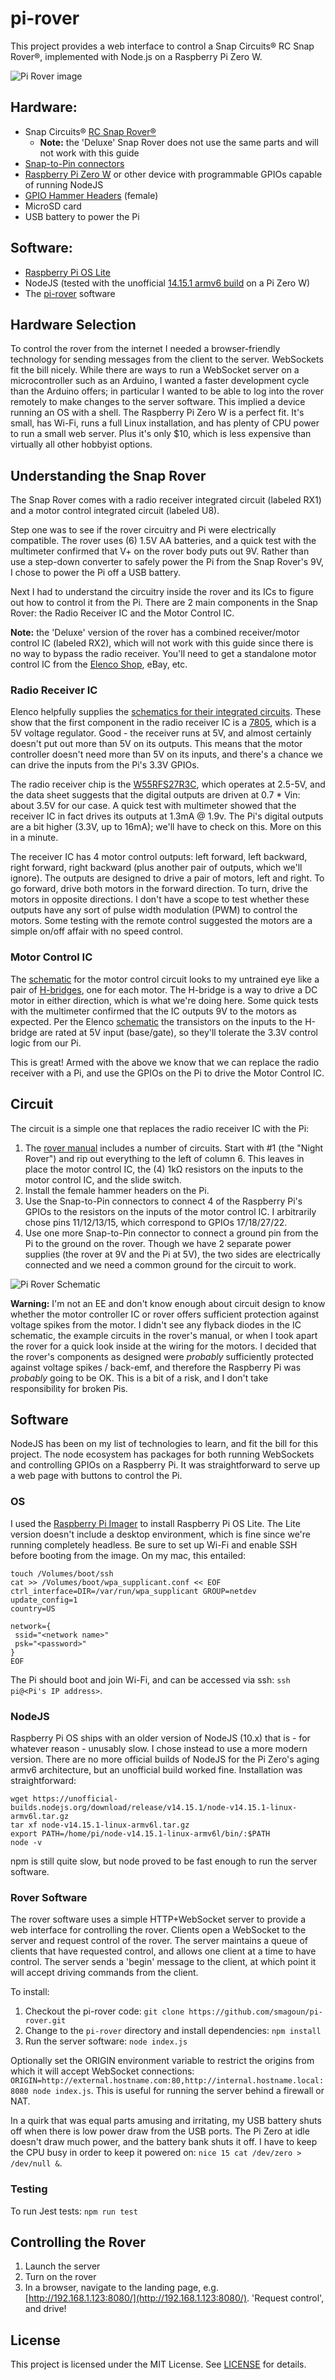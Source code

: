# pi-rover
This project provides a web interface to control a Snap Circuits® RC Snap Rover®, implemented with Node.js on a Raspberry Pi Zero W.

![Pi Rover image](doc/pi-rover.jpeg)

## Hardware:
* Snap Circuits® [RC Snap Rover®](https://shop.elenco.com/consumers/rc-snap-rover.html)
  * **Note:** the 'Deluxe' Snap Rover does not use the same parts and will not work with this guide
* [Snap-to-Pin connectors](https://www.amazon.com/Snap-Circuits-Project-Connectors-Expand/dp/B013DA8XH0)
* [Raspberry Pi Zero W](https://www.raspberrypi.org/products/raspberry-pi-zero-w/?resellerType=home) or other device with 
programmable GPIOs capable of running NodeJS
* [GPIO Hammer Headers](https://www.adafruit.com/product/3413) (female)
* MicroSD card
* USB battery to power the Pi

## Software:
* [Raspberry Pi OS Lite](https://www.raspberrypi.org/software/operating-systems/)
* NodeJS (tested with the unofficial [14.15.1 armv6 build](https://unofficial-builds.nodejs.org/download/release/v14.15.1/node-v14.15.1-linux-armv6l.tar.gz) on a Pi Zero W)
* The [pi-rover](https://github.com/smagoun/pi-rover/) software

## Hardware Selection
To control the rover from the internet I needed a browser-friendly technology for sending messages from the client to the server. WebSockets fit the
bill nicely. While there are ways to run a WebSocket server on a microcontroller such as an Arduino, I wanted a faster development cycle than the
Arduino offers; in particular I wanted to be able to log into the rover remotely to make changes to the server software. This implied a device
running an OS with a shell. The Raspberry Pi Zero W is a perfect fit. It's small, has Wi-Fi, runs a full Linux installation, and has plenty of CPU
power to run a small web server. Plus it's only $10, which is less expensive than virtually all other hobbyist options.

## Understanding the Snap Rover
The Snap Rover comes with a radio receiver integrated circuit (labeled RX1) and a motor control integrated circuit (labeled U8).

Step one was to see if the rover circuitry and Pi were electrically compatible. The rover uses (6) 1.5V AA batteries,
and a quick test with the multimeter confirmed that V+ on the rover body puts out 9V. Rather than use a step-down converter to safely
power the Pi from the Snap Rover's 9V, I chose to power the Pi off a USB battery.

Next I had to understand the circuitry inside the rover and its ICs to figure out how to control it from the Pi. There are 2 main
components in the Snap Rover: the Radio Receiver IC and the Motor Control IC.

**Note:** the 'Deluxe' version of the rover has a combined receiver/motor control IC (labeled RX2), which will not work with this 
guide since there is no way to bypass the radio receiver. You'll need to get a standalone motor control IC from the 
[Elenco Shop](https://shop.elenco.com/consumers/motor-control-ic.html), eBay, etc.


### Radio Receiver IC
Elenco helpfully supplies the [schematics for their integrated circuits](https://www.elenco.com/wp-content/uploads/2017/10/ic_info.pdf).
These show that the first component in the radio receiver IC is a [7805](https://www.sparkfun.com/datasheets/Components/LM7805.pdf), which
is a 5V voltage regulator. Good - the receiver runs at 5V, and almost certainly doesn't put out more than 5V on its outputs. This means that
the motor controller doesn't need more than 5V on its inputs, and there's a chance we can drive the inputs from the Pi's 3.3V GPIOs. 

The radio receiver chip is the [W55RFS27R3C](https://www.alldatasheet.com/datasheet-pdf/pdf/228390/WINBOND/W55RFS27R3C.html), which operates at 2.5-5V,
and the data sheet suggests that the digital outputs are driven at 0.7 * Vin: about 3.5V for our case. A quick test with multimeter showed 
that the receiver IC in fact drives its outputs at 1.3mA @ 1.9v. The Pi's digital outputs are a bit higher (3.3V, up to 16mA); we'll have to check on this. 
More on this in a minute.

The receiver IC has 4 motor control outputs: left forward, left backward, right forward, right backward (plus another pair of outputs, which
we'll ignore). The outputs are designed to drive a pair of motors, left and right. To go forward, drive both motors in the forward direction.
To turn, drive the motors in opposite directions. I don't have a scope to test whether these outputs have any sort of pulse width modulation (PWM)
to control the motors. Some testing with the remote control suggested the motors are a simple on/off affair with no speed control.

### Motor Control IC
The [schematic](https://www.elenco.com/wp-content/uploads/2017/10/ic_info.pdf) for the motor control circuit looks to my untrained eye like a
pair of [H-bridges](https://en.wikipedia.org/wiki/H-bridge), one for each motor. The H-bridge is a way to drive a DC motor in either direction,
which is what we're doing here. Some quick tests with the multimeter confirmed that the IC outputs 9V to the motors as expected. Per the Elenco
[schematic](https://www.elenco.com/wp-content/uploads/2017/10/ic_info.pdf) the transistors on the inputs to the H-bridge are rated at 5V input
(base/gate), so they'll tolerate the 3.3V control logic from our Pi.

This is great! Armed with the above we know that we can replace the radio receiver with a Pi, and use the GPIOs on the Pi to drive the Motor
Control IC.


## Circuit

The circuit is a simple one that replaces the radio receiver IC with the Pi:
1. The [rover manual](https://www.elenco.com/wp-content/uploads/2011/03/SCROV-10_REV-F.pdf) includes a number of circuits. Start with #1 (the 
"Night Rover") and rip out everything to the left of column 6. This leaves in place the motor control IC, the (4) 1kΩ resistors
on the inputs to the motor control IC, and the slide switch.
1. Install the female hammer headers on the Pi.
1. Use the Snap-to-Pin connectors to connect 4 of the Raspberry Pi's GPIOs to the resistors on the inputs of the motor control IC. I arbitrarily
chose pins 11/12/13/15, which correspond to GPIOs 17/18/27/22.
1. Use one more Snap-to-Pin connector to connect a ground pin from the Pi to the ground on the rover. Though we have 2 separate power supplies
(the rover at 9V and the Pi at 5V), the two sides are electrically connected and we need a common ground for the circuit to work.

![Pi Rover Schematic](doc/pi-rover-schematic.png)

**Warning:** I'm not an EE and don't know enough about circuit design to know whether the motor controller IC or rover offers sufficient protection 
against voltage spikes from the motor. I didn't see any flyback diodes in the IC schematic, the example circuits in the rover's manual, or when
I took apart the rover for a quick look inside at the wiring for the motors. I decided that the rover's components as designed were *probably* 
sufficiently protected against voltage spikes / back-emf, and therefore the Raspberry Pi was *probably* going to be OK. This is a bit of a risk,
and I don't take responsibility for broken Pis.

## Software
NodeJS has been on my list of technologies to learn, and fit the bill for this project. The node ecosystem has packages for both running WebSockets
and controlling GPIOs on a Raspberry Pi. It was straightforward to serve up a web page with buttons to control the Pi.

### OS
I used the [Raspberry Pi Imager](https://www.raspberrypi.org/blog/raspberry-pi-imager-imaging-utility/) to install Raspberry Pi OS Lite. The 
Lite version doesn't include a desktop environment, which is fine since we're running completely headless. Be sure to set up Wi-Fi and enable SSH
before booting from the image. On my mac, this entailed:

```
touch /Volumes/boot/ssh
cat >> /Volumes/boot/wpa_supplicant.conf << EOF
ctrl_interface=DIR=/var/run/wpa_supplicant GROUP=netdev
update_config=1
country=US

network={
 ssid="<network name>"
 psk="<password>"
}
EOF
```

The Pi should boot and join Wi-Fi, and can be accessed via ssh: `ssh pi@<Pi's IP address>`. 


### NodeJS
Raspberry Pi OS ships with an older version of NodeJS (10.x) that is - for whatever reason - unusably slow. I chose instead to use a more
modern version. There are no more official builds of NodeJS for the Pi Zero's aging armv6 architecture, but an unofficial build worked fine. 
Installation was straightforward:
```
wget https://unofficial-builds.nodejs.org/download/release/v14.15.1/node-v14.15.1-linux-armv6l.tar.gz
tar xf node-v14.15.1-linux-armv6l.tar.gz
export PATH=/home/pi/node-v14.15.1-linux-armv6l/bin/:$PATH
node -v
```

npm is still quite slow, but node proved to be fast enough to run the server software.

### Rover Software
The rover software uses a simple HTTP+WebSocket server to provide a web interface for controlling the rover. Clients open a WebSocket to the
server and request control of the rover. The server maintains a queue of clients that have requested control, and allows one client at a time 
to have control. The server sends a 'begin' message to the client, at which point it will accept driving commands from the client.

To install:
1. Checkout the pi-rover code: `git clone https://github.com/smagoun/pi-rover.git`
1. Change to the `pi-rover` directory and install dependencies: `npm install`
1. Run the server software: `node index.js`

Optionally set the ORIGIN environment variable to restrict the origins from which it will accept WebSocket connections:
`ORIGIN=http://external.hostname.com:80,http://internal.hostname.local:8080 node index.js`. This is useful for running the server
behind a firewall or NAT.

In a quirk that was equal parts amusing and irritating, my USB battery shuts off when there is low power draw from the USB ports.
The Pi Zero at idle doesn't draw much power, and the battery bank shuts it off. I have to keep the CPU busy in order to keep it powered on:
`nice 15 cat /dev/zero > /dev/null &`.

### Testing
To run Jest tests: `npm run test`

## Controlling the Rover
1. Launch the server
1. Turn on the rover
1. In a browser, navigate to the landing page, e.g. [http://192.168.1.123:8080/](http://192.168.1.123:8080/). 'Request control', and drive!

## License
This project is licensed under the MIT License. See [LICENSE](LICENSE) for details.
